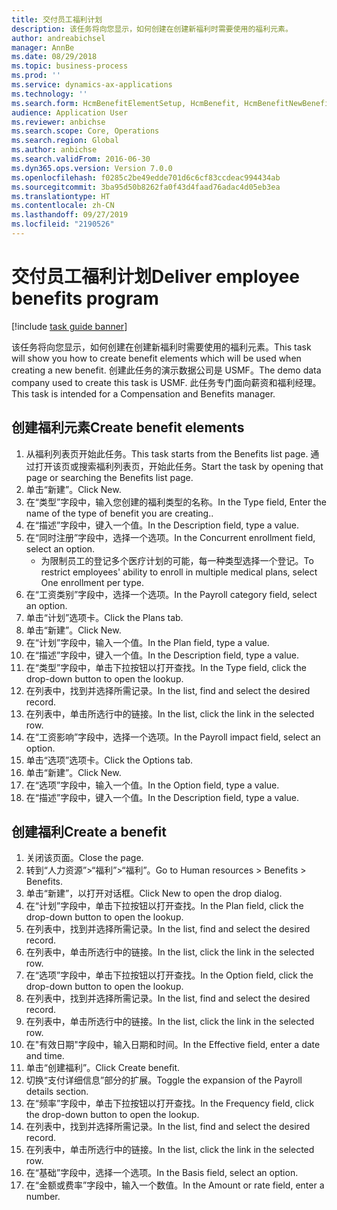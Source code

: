 ```yaml
---
title: 交付员工福利计划
description: 该任务将向您显示，如何创建在创建新福利时需要使用的福利元素。
author: andreabichsel
manager: AnnBe
ms.date: 08/29/2018
ms.topic: business-process
ms.prod: ''
ms.service: dynamics-ax-applications
ms.technology: ''
ms.search.form: HcmBenefitElementSetup, HcmBenefit, HcmBenefitNewBenefit, HcmBenefitPlanLookup
audience: Application User
ms.reviewer: anbichse
ms.search.scope: Core, Operations
ms.search.region: Global
ms.author: anbichse
ms.search.validFrom: 2016-06-30
ms.dyn365.ops.version: Version 7.0.0
ms.openlocfilehash: f0285c2be49edde701d6c6cf83ccdeac994434ab
ms.sourcegitcommit: 3ba95d50b8262fa0f43d4faad76adac4d05eb3ea
ms.translationtype: HT
ms.contentlocale: zh-CN
ms.lasthandoff: 09/27/2019
ms.locfileid: "2190526"
---
```

# <a name="deliver-employee-benefits-program"></a><span data-ttu-id="a0efd-103">交付员工福利计划</span><span class="sxs-lookup"><span data-stu-id="a0efd-103">Deliver employee benefits program</span></span>

[!include [task guide banner](../../includes/task-guide-banner.md)]

<span data-ttu-id="a0efd-104">该任务将向您显示，如何创建在创建新福利时需要使用的福利元素。</span><span class="sxs-lookup"><span data-stu-id="a0efd-104">This task will show you how to create benefit elements which will be used when creating a new benefit.</span></span> <span data-ttu-id="a0efd-105">创建此任务的演示数据公司是 USMF。</span><span class="sxs-lookup"><span data-stu-id="a0efd-105">The demo data company used to create this task is USMF.</span></span> <span data-ttu-id="a0efd-106">此任务专门面向薪资和福利经理。</span><span class="sxs-lookup"><span data-stu-id="a0efd-106">This task is intended for a Compensation and Benefits manager.</span></span>


## <a name="create-benefit-elements"></a><span data-ttu-id="a0efd-107">创建福利元素</span><span class="sxs-lookup"><span data-stu-id="a0efd-107">Create benefit elements</span></span>
1. <span data-ttu-id="a0efd-108">从福利列表页开始此任务。</span><span class="sxs-lookup"><span data-stu-id="a0efd-108">This task starts from the Benefits list page.</span></span> <span data-ttu-id="a0efd-109">通过打开该页或搜索福利列表页，开始此任务。</span><span class="sxs-lookup"><span data-stu-id="a0efd-109">Start the task by opening that page or searching the Benefits list page.</span></span>
2. <span data-ttu-id="a0efd-110">单击“新建”。</span><span class="sxs-lookup"><span data-stu-id="a0efd-110">Click New.</span></span>
3. <span data-ttu-id="a0efd-111">在“类型”字段中，输入您创建的福利类型的名称。</span><span class="sxs-lookup"><span data-stu-id="a0efd-111">In the Type field, Enter the name of the type of benefit you are creating..</span></span>
4. <span data-ttu-id="a0efd-112">在“描述”字段中，键入一个值。</span><span class="sxs-lookup"><span data-stu-id="a0efd-112">In the Description field, type a value.</span></span>
5. <span data-ttu-id="a0efd-113">在“同时注册”字段中，选择一个选项。</span><span class="sxs-lookup"><span data-stu-id="a0efd-113">In the Concurrent enrollment field, select an option.</span></span>
    * <span data-ttu-id="a0efd-114">为限制员工的登记多个医疗计划的可能，每一种类型选择一个登记。</span><span class="sxs-lookup"><span data-stu-id="a0efd-114">To restrict employees' ability to enroll in multiple medical plans, select One enrollment per type.</span></span>  
6. <span data-ttu-id="a0efd-115">在“工资类别”字段中，选择一个选项。</span><span class="sxs-lookup"><span data-stu-id="a0efd-115">In the Payroll category field, select an option.</span></span>
7. <span data-ttu-id="a0efd-116">单击“计划”选项卡。</span><span class="sxs-lookup"><span data-stu-id="a0efd-116">Click the Plans tab.</span></span>
8. <span data-ttu-id="a0efd-117">单击“新建”。</span><span class="sxs-lookup"><span data-stu-id="a0efd-117">Click New.</span></span>
9. <span data-ttu-id="a0efd-118">在“计划”字段中，输入一个值。</span><span class="sxs-lookup"><span data-stu-id="a0efd-118">In the Plan field, type a value.</span></span>
10. <span data-ttu-id="a0efd-119">在“描述”字段中，键入一个值。</span><span class="sxs-lookup"><span data-stu-id="a0efd-119">In the Description field, type a value.</span></span>
11. <span data-ttu-id="a0efd-120">在“类型”字段中，单击下拉按钮以打开查找。</span><span class="sxs-lookup"><span data-stu-id="a0efd-120">In the Type field, click the drop-down button to open the lookup.</span></span>
12. <span data-ttu-id="a0efd-121">在列表中，找到并选择所需记录。</span><span class="sxs-lookup"><span data-stu-id="a0efd-121">In the list, find and select the desired record.</span></span>
13. <span data-ttu-id="a0efd-122">在列表中，单击所选行中的链接。</span><span class="sxs-lookup"><span data-stu-id="a0efd-122">In the list, click the link in the selected row.</span></span>
14. <span data-ttu-id="a0efd-123">在“工资影响”字段中，选择一个选项。</span><span class="sxs-lookup"><span data-stu-id="a0efd-123">In the Payroll impact field, select an option.</span></span>
15. <span data-ttu-id="a0efd-124">单击“选项”选项卡。</span><span class="sxs-lookup"><span data-stu-id="a0efd-124">Click the Options tab.</span></span>
16. <span data-ttu-id="a0efd-125">单击“新建”。</span><span class="sxs-lookup"><span data-stu-id="a0efd-125">Click New.</span></span>
17. <span data-ttu-id="a0efd-126">在“选项”字段中，输入一个值。</span><span class="sxs-lookup"><span data-stu-id="a0efd-126">In the Option field, type a value.</span></span>
18. <span data-ttu-id="a0efd-127">在“描述”字段中，键入一个值。</span><span class="sxs-lookup"><span data-stu-id="a0efd-127">In the Description field, type a value.</span></span>

## <a name="create-a-benefit"></a><span data-ttu-id="a0efd-128">创建福利</span><span class="sxs-lookup"><span data-stu-id="a0efd-128">Create a benefit</span></span>
1. <span data-ttu-id="a0efd-129">关闭该页面。</span><span class="sxs-lookup"><span data-stu-id="a0efd-129">Close the page.</span></span>
2. <span data-ttu-id="a0efd-130">转到“人力资源”>“福利”>“福利”。</span><span class="sxs-lookup"><span data-stu-id="a0efd-130">Go to Human resources > Benefits > Benefits.</span></span>
3. <span data-ttu-id="a0efd-131">单击“新建”，以打开对话框。</span><span class="sxs-lookup"><span data-stu-id="a0efd-131">Click New to open the drop dialog.</span></span>
4. <span data-ttu-id="a0efd-132">在“计划”字段中，单击下拉按钮以打开查找。</span><span class="sxs-lookup"><span data-stu-id="a0efd-132">In the Plan field, click the drop-down button to open the lookup.</span></span>
5. <span data-ttu-id="a0efd-133">在列表中，找到并选择所需记录。</span><span class="sxs-lookup"><span data-stu-id="a0efd-133">In the list, find and select the desired record.</span></span>
6. <span data-ttu-id="a0efd-134">在列表中，单击所选行中的链接。</span><span class="sxs-lookup"><span data-stu-id="a0efd-134">In the list, click the link in the selected row.</span></span>
7. <span data-ttu-id="a0efd-135">在“选项”字段中，单击下拉按钮以打开查找。</span><span class="sxs-lookup"><span data-stu-id="a0efd-135">In the Option field, click the drop-down button to open the lookup.</span></span>
8. <span data-ttu-id="a0efd-136">在列表中，找到并选择所需记录。</span><span class="sxs-lookup"><span data-stu-id="a0efd-136">In the list, find and select the desired record.</span></span>
9. <span data-ttu-id="a0efd-137">在列表中，单击所选行中的链接。</span><span class="sxs-lookup"><span data-stu-id="a0efd-137">In the list, click the link in the selected row.</span></span>
10. <span data-ttu-id="a0efd-138">在"有效日期"字段中，输入日期和时间。</span><span class="sxs-lookup"><span data-stu-id="a0efd-138">In the Effective field, enter a date and time.</span></span>
11. <span data-ttu-id="a0efd-139">单击“创建福利”。</span><span class="sxs-lookup"><span data-stu-id="a0efd-139">Click Create benefit.</span></span>
12. <span data-ttu-id="a0efd-140">切换“支付详细信息”部分的扩展。</span><span class="sxs-lookup"><span data-stu-id="a0efd-140">Toggle the expansion of the Payroll details section.</span></span>
13. <span data-ttu-id="a0efd-141">在“频率”字段中，单击下拉按钮以打开查找。</span><span class="sxs-lookup"><span data-stu-id="a0efd-141">In the Frequency field, click the drop-down button to open the lookup.</span></span>
14. <span data-ttu-id="a0efd-142">在列表中，找到并选择所需记录。</span><span class="sxs-lookup"><span data-stu-id="a0efd-142">In the list, find and select the desired record.</span></span>
15. <span data-ttu-id="a0efd-143">在列表中，单击所选行中的链接。</span><span class="sxs-lookup"><span data-stu-id="a0efd-143">In the list, click the link in the selected row.</span></span>
16. <span data-ttu-id="a0efd-144">在“基础”字段中，选择一个选项。</span><span class="sxs-lookup"><span data-stu-id="a0efd-144">In the Basis field, select an option.</span></span>
17. <span data-ttu-id="a0efd-145">在“金额或费率”字段中，输入一个数值。</span><span class="sxs-lookup"><span data-stu-id="a0efd-145">In the Amount or rate field, enter a number.</span></span>

